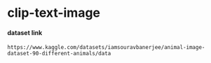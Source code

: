 # clip-text-image

#### dataset link
`https://www.kaggle.com/datasets/iamsouravbanerjee/animal-image-dataset-90-different-animals/data`
